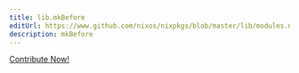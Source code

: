 ```yaml
---
title: lib.mkBefore
editUrl: https://www.github.com/nixos/nixpkgs/blob/master/lib/modules.nix#L1042C23
description: mkBefore
---
```


<a href="https://www.github.com/nixos/nixpkgs/blob/master/lib/modules.nix#L1042C23">Contribute Now!</a>
